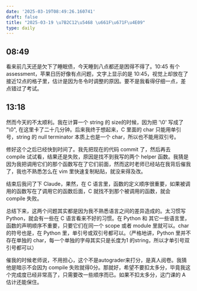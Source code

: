 ```yaml
---
date: '2025-03-19T08:49:26.160741'
draft: false
title: "2025-03-19 \u7B2C12\u5468 \u661F\u671F\u4E09"
type: daily
---
```


## 08:49

看来前几天还是欠下了睡眠债，今天睡到八点都还是困得不得了。10:45 有个 assessment，苹果日历好像有点问题，文字上显示的是 10:45，视觉上却放在了接近12点的格子里，估计是因为冬令时调整的原因。要不是我看得仔细一点，差点错过了考试。




## 13:18

然而今天的不太顺利。我在计算一个 string 的 size的时候，因为把 '\0' 写成了 "\0", 在这里卡了二十几分钟。后来我终于想起来，C 里面的 char 只能用单引号，string 的 null terminator 本质上也是一个 char，所以也不能用双引号。


修好这个之后已经快到时间了。我先把现在的代码 commit 了，然后再去 compile 试试看，结果还是失败，原因是找不到我写的两个 helper 函数。我猜是因为我把调用它们的那个函数写在了它们前面，然而这时老师已经站在我背后催我了，我也不熟悉怎么在 vim 里快速复制粘贴，就没来得及改。


结束后我问了下 Claude，果然，在 C 语言里，函数的定义顺序很重要，如果被调用的函数写在了调用它的函数后面，C 就找不到那个被调用的函数，就会 compile 失败。


总结下来，这两个问题其实都是因为我不熟悉语言之间的差异造成的。太习惯写 Python，就会有一些在 C 语言看来不好的习惯。在 Python 和 其它一些语言里，函数的声明顺序不重要，只要它们在同一个 scope 或者 module 里就可以。char 的符号也是，在 Python 里，单引号或双引号都可以。（严格地讲，Python 里并不存在单独的 char，每一个单独的字母其实只是长度为1 的string，所以才单引号双引号都可以）


催我的时候老师说，不用担心，这个不是autograder来打分，是真人阅卷。我猜他是暗示不会因为 compile 失败就得0分。那就好，希望不要扣太多分，毕竟我这个完成度已经非常高了，只需要改一些顺序而已。如果不扣太多分，这门课的 A 估计还能保住。

